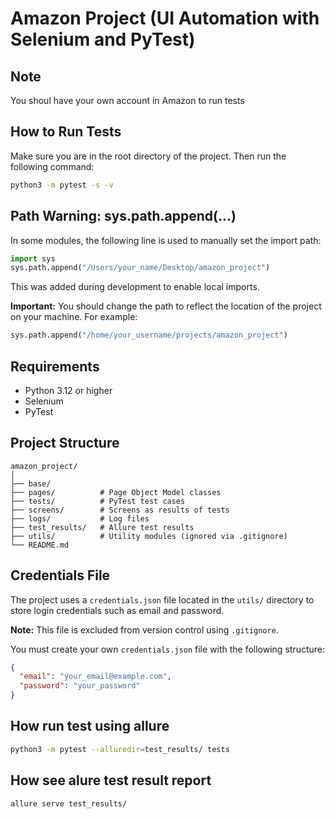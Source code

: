 # Amazon Project (UI Automation with Selenium and PyTest)

## Note

You shoul have your own account in Amazon to run tests

## How to Run Tests

Make sure you are in the root directory of the project. Then run the following command:

```bash
python3 -m pytest -s -v
```

## Path Warning: sys.path.append(...)

In some modules, the following line is used to manually set the import path:

```python
import sys
sys.path.append("/Users/your_name/Desktop/amazon_project")
```

This was added during development to enable local imports.

**Important:** You should change the path to reflect the location of the project on your machine. For example:

```python
sys.path.append("/home/your_username/projects/amazon_project")
```

## Requirements

- Python 3.12 or higher
- Selenium
- PyTest



## Project Structure

```
amazon_project/
│
├── base/          
├── pages/          # Page Object Model classes
├── tests/          # PyTest test cases
├── screens/        # Screens as results of tests
├── logs/           # Log files
├── test_results/   # Allure test results
├── utils/          # Utility modules (ignored via .gitignore)
└── README.md
```


## Credentials File

The project uses a `credentials.json` file located in the `utils/` directory to store login credentials such as email and password.

**Note:** This file is excluded from version control using `.gitignore`.

You must create your own `credentials.json` file with the following structure:

```json
{
  "email": "your_email@example.com",
  "password": "your_password"
}
```

## How run test using allure 

```bash
python3 -m pytest --alluredir=test_results/ tests
```

## How see alure test result report

```bash
allure serve test_results/ 
```
